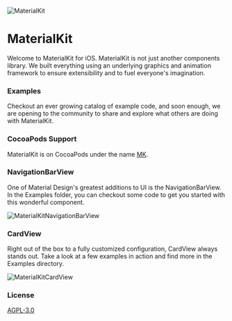 ![MaterialKit](http://www.materialkit.io/MK/MaterialKit.png)

# MaterialKit

Welcome to MaterialKit for iOS. MaterialKit is not just another components library. We built everything using an underlying graphics and animation framework to ensure extensibility and to fuel everyone's imagination.

### Examples

Checkout an ever growing catalog of example code, and soon enough, we are opening to the community to share and explore what others are doing with MaterialKit.

### CocoaPods Support

MaterialKit is on CocoaPods under the name [MK](https://cocoapods.org/?q=MK).

### NavigationBarView

One of Material Design's greatest additions to UI is the NavigationBarView. In the Examples folder, you can checkout some code to get you started with this wonderful component.

![MaterialKitNavigationBarView](http://www.materialkit.io/github/MaterialKitNavigationBarView.gif)

### CardView

Right out of the box to a fully customized configuration, CardView always stands out. Take a look at a few examples in action and find more in the Examples directory.

![MaterialKitCardView](http://www.materialkit.io/github/MaterialKitCardView.gif)

### License

[AGPL-3.0](http://choosealicense.com/licenses/agpl-3.0/)

